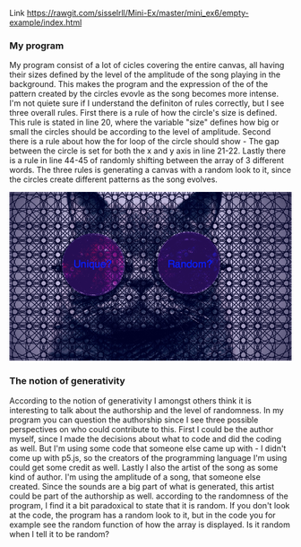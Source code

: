 Link  https://rawgit.com/sisselrll/Mini-Ex/master/mini_ex6/empty-example/index.html

### My program

My program consist of a lot of cicles covering the entire canvas, all having their sizes defined by the level of the amplitude of the song playing in the background. This makes the program and the expression of the of the pattern created by the circles evovle as the song becomes more intense. I'm not quiete sure if I understand the definiton of rules correctly, but I see three overall rules. First there is a rule of how the circle's size is defined. This rule is stated in line 20, where the variable "size" defines how big or small the circles should be according to the level of amplitude. Second there is a rule about how the for loop of the circle should show - The gap between the circle is set for both the x and y axis in line 21-22. Lastly there is a rule in line 44-45 of randomly shifting between the array of 3 different words. The three rules is generating a canvas with a random look to it, since the circles create different patterns as the song evolves. 

![alt text](screenshot.png)

### The notion of generativity 

According to the notion of generativity I amongst others think it is interesting to talk about the authorship and the level of randomness. 
In my program you can question the authorship since I see three possible perspectives on who could contribute to this. First I could be the author myself, since I made the decisions about what to code and did the coding as well. But I'm using some code that someone else came up with - I didn't come up with p5.js, so the creators of the programming language I'm using could get some credit as well. Lastly I also the artist of the song as some kind of author. I'm using the amplitude of a song, that someone else created. Since the sounds are a big part of what is generated, this artist could be part of the authorship as well. 
according to the randomness of the program, I find it a bit paradoxical to state that it is random. If you don't look at the code, the program has a random look to it, but in the code you for example see the random function of how the array is displayed. Is it random when I tell it to be random? 
